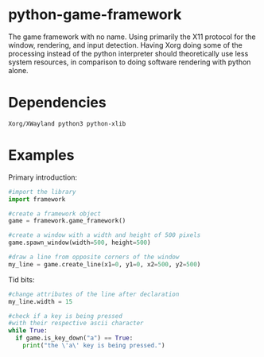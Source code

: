 # python-game-framework
The game framework with no name. Using primarily the X11 protocol for the window, rendering, and input detection. Having Xorg doing some of the processing instead of the python interpreter should theoretically use less system resources, in comparison to doing software rendering with python alone.

# Dependencies
`Xorg/XWayland python3 python-xlib`

# Examples
Primary introduction:  
```python
#import the library
import framework

#create a framework object
game = framework.game_framework()

#create a window with a width and height of 500 pixels
game.spawn_window(width=500, height=500)

#draw a line from opposite corners of the window
my_line = game.create_line(x1=0, y1=0, x2=500, y2=500)
```
  
Tid bits:  
```python
#change attributes of the line after declaration
my_line.width = 15

#check if a key is being pressed
#with their respective ascii character
while True:
  if game.is_key_down("a") == True:
    print("the \'a\' key is being pressed.")
```
